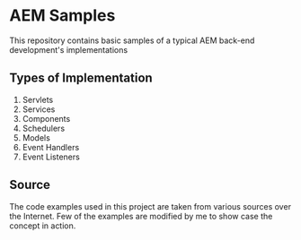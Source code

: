# AEM Samples
This repository contains basic samples of a typical AEM back-end development's implementations

## Types of Implementation
1. Servlets
2. Services
3. Components
4. Schedulers
5. Models
6. Event Handlers
7. Event Listeners

## Source
The code examples used in this project are taken from various sources over the Internet. Few of the examples are modified by me to show case the concept in action.  